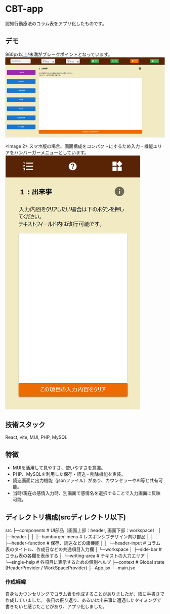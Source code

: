 # CBT-app
認知行動療法のコラム表をアプリ化したものです。

## デモ
960px以上/未満がブレークポイントとなっています。
![desktop](docs/screenshot_1.png)

<Image 2> スマホ版の場合、画面構成をコンパクトにするため入力・機能エリアをハンバーガーメニューとしています。
![desktop](docs/screenshot_2.png)

## 技術スタック
React, vite, MUI, PHP, MySQL

## 特徴
- MUIを活用して見やすさ、使いやすさを意識。
- PHP、MySQLを利用した保存・読込・削除機能を実装。
- 読込画面に出力機能（jsonファイル）があり、カウンセラーやAI等と共有可能。
- 当時/現在の感情入力時、別画面で感情名を選択することで入力画面に反映可能。

## ディレクトリ構成(srcディレクトリ以下)
src
├─components                # UI部品（画面上部：header, 画面下部：workspace）
│  ├─header
│  │  ├─hamburger-menu      # レスポンシブデザイン向け部品
│  │  ├─header-function     # 保存、読込などの諸機能
│  │  └─header-input        # コラム表のタイトル、作成日などの共通項目入力欄
│  └─workspace
│      ├─side-bar           # コラム表の各欄を表示する
│      └─writing-area       # テキストの入力エリア
│          └─single-help    # 各項目に表示するための個別ヘルプ
├─context                   # Global state (HeaderProvider / WorkSpaceProvider)
├─App.jsx
└─main.jsx

### 作成経緯
自身もカウンセリングでコラム表を作成することがありましたが、紙に手書きで作成していました。
後日の振り返り、あるいは出来事に遭遇したタイミングで書きたいと感じたことがあり、アプリ化しました。